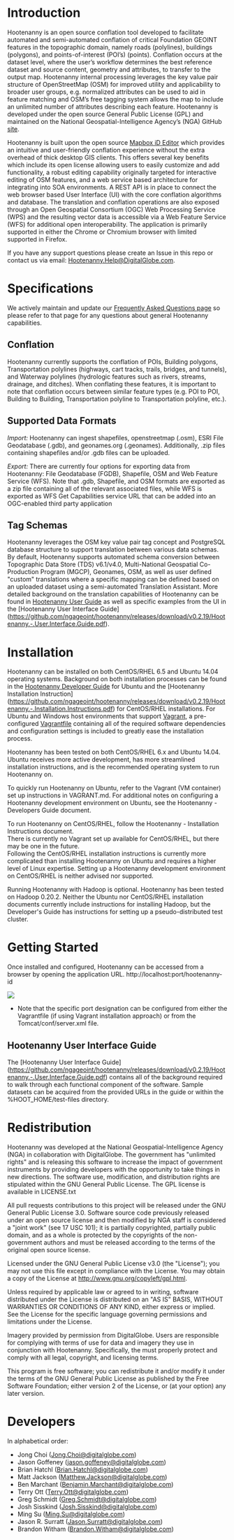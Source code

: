 # Introduction

Hootenanny is an open source conflation tool developed to facilitate automated and semi-automated conflation of critical Foundation GEOINT features in the topographic domain, namely roads (polylines), buildings (polygons), and points-of-interest (POI’s) (points). Conflation occurs at the dataset level, where the user’s workflow determines the best reference dataset and source content, geometry and attributes, to transfer to the output map. Hootenanny internal processing leverages the key value pair structure of OpenStreetMap (OSM) for improved utility and applicability to broader user groups, e.g. normalized attributes can be used to aid in feature matching and OSM’s free tagging system allows the map to include an unlimited number of attributes describing each feature.  Hootenanny is developed under the open source General Public License (GPL) and maintained on the National Geospatial-Intelligence Agency’s (NGA) GitHub [site](https://github.com/ngageoint/hootenanny).

Hootenanny is built upon the open source [Mapbox iD Editor](https://github.com/openstreetmap/iD) which provides an intuitive and user-friendly conflation experience without the extra overhead of thick desktop GIS clients. This offers several key benefits which include its open license allowing users to easily customize and add functionality, a robust editing capability originally targeted for interactive editing of OSM features, and a web service based architecture for integrating into SOA environments.    A REST API is in place to connect the web browser based User Interface (UI) with the core conflation algorithms and database. The translation and conflation operations are also exposed through an Open Geospatial Consortium (OGC) Web Processing Service (WPS) and the resulting vector data is accessible via a Web Feature Service (WFS) for additional open interoperability. The application is primarily supported in either the Chrome or Chromium browser with limited supported in Firefox.  

If you have any support questions please create an Issue in this repo or contact us via email: Hootenanny.Help@DigitalGlobe.com.

# Specifications

We actively maintain and update our [Frequently Asked Questions page](https://github.com/ngageoint/hootenanny/wiki/Frequently-Asked-Questions) so please refer to that page for any questions about general Hootenanny capabilities.

## Conflation
Hootenanny currently supports the conflation of POIs, Building polygons, Transportation polylines (highways, cart tracks, trails, bridges, and tunnels), and Waterway polylines (hydrologic features such as rivers, streams, drainage, and ditches).   When conflating these features, it is important to note that conflation occurs between similar feature types (e.g. POI to POI, Building to Building, Transportation polyline to Transportation polyline, etc.).

## Supported Data Formats
_Import:_ Hootenanny can ingest shapefiles, openstreetmap (.osm), ESRI File Geodatabase (.gdb), and geonames.org (.geonames).  Additionally, .zip files containing shapefiles and/or .gdb files can be uploaded.

_Export:_ There are currently four options for exporting data from Hootenanny: File Geodatabase (FGDB), Shapefile, OSM and Web Feature Service (WFS). Note that .gdb, Shapefile, and OSM formats are exported as a zip file containing all of the relevant associated files, while WFS is exported as WFS Get Capabilities service URL that can be added into an OGC-enabled third party application

## Tag Schemas
Hootenanny leverages the OSM key value pair tag concept and PostgreSQL database structure to support translation between various data schemas.  By default, Hootenanny supports automated schema conversion between Topographic Data Store (TDS) v6.1/v4.0, Multi-National Geospatial Co-Production Program (MGCP), Geonames, OSM, as well as user defined "custom" translations where a specific mapping can be defined based on an uploaded dataset using a semi-automated Translation Assistant.  More detailed background on the translation capabilities of Hootenanny can be found in [Hootenanny User Guide](https://github.com/ngageoint/hootenanny/releases/download/v0.2.19/Hootenanny.-.User.Guide.pdf) as well as specific examples from the UI in the [Hootenanny User Interface Guide] (https://github.com/ngageoint/hootenanny/releases/download/v0.2.19/Hootenanny.-.User.Interface.Guide.pdf). 

# Installation
Hootenanny can be installed on both CentOS/RHEL 6.5 and Ubuntu 14.04 operating systems. Background on both installation processes can be found in the [Hootenanny Developer Guide](https://github.com/ngageoint/hootenanny/releases/download/v0.2.19/Hootenanny.-.Developer.Guide.pdf) for Ubuntu and the [Hootenanny Installation Instruction] (https://github.com/ngageoint/hootenanny/releases/download/v0.2.19/Hootenanny.-.Installation.Instructions.pdf) for CentOS/RHEL installations. For Ubuntu and Windows host environments that support [Vagrant](https://www.vagrantup.com/), a pre-configured [Vagrantfile](https://github.com/ngageoint/hootenanny/blob/master/Vagrantfile) containing all of the required software dependencies and configuration settings is included to greatly ease the installation process.  

Hootenanny has been tested on both CentOS/RHEL 6.x and Ubuntu 14.04.  Ubuntu receives more 
active development, has more streamlined installation instructions, and is the recommended operating
system to run Hootenanny on. 

To quickly run Hootenanny on Ubuntu, refer to the Vagrant (VM container) set up instructions in
VAGRANT.md.  For additional notes on configuring a Hootenanny development environment on Ubuntu, 
see the Hootenanny - Developers Guide document.

To run Hootenanny on CentOS/RHEL, follow the Hootenanny - Installation Instructions document.  
There is currently no Vagrant set up available for CentOS/RHEL, but there may be one in the future.  
Following the CentOS/RHEL installation instructions is currently more complicated than installing 
Hootenanny on Ubuntu and requires a higher level of Linux expertise.  Setting up a Hootenanny 
development environment on CentOS/RHEL is neither advised nor supported.

Running Hootenanny with Hadoop is optional.  Hootenanny has been tested on Hadoop 0.20.2.  Neither 
the Ubuntu nor CentOS/RHEL installation documents currently include instructions for installing 
Hadoop, but the Developer's Guide has instructions for setting up a pseudo-distributed test cluster.

# Getting Started
Once installed and configured, Hootenanny can be accessed from a browser by opening the application URL.  http://localhost:port/hootenanny-id

![](https://cloud.githubusercontent.com/assets/7560096/11984226/6ed7b6ae-a96e-11e5-9470-dc1f987f0b7a.png)

* Note that the specific port designation can be configured from either the Vagrantfile (if using Vagrant installation approach) or from the Tomcat/conf/server.xml file.  

## Hootenanny User Interface Guide
The [Hootenanny User Interface Guide] (https://github.com/ngageoint/hootenanny/releases/download/v0.2.19/Hootenanny.-.User.Interface.Guide.pdf) contains all of the background required to walk through each functional component of the software.  Sample datasets can be acquired from the provided URLs in the guide or within the %HOOT_HOME/test-files directory.

# Redistribution

Hootenanny was developed at the National Geospatial-Intelligence Agency (NGA) in collaboration with DigitalGlobe.  The government has "unlimited rights" and is releasing this software to increase the impact of government instruments by providing developers with the opportunity to take things in new directions. The software use, modification, and distribution rights are stipulated within the GNU General Public License. The GPL license is available in LICENSE.txt

All pull requests contributions to this project will be released under the GNU General Public License 3.0. Software source code previously released under an open source license and then modified by NGA staff is considered a "joint work" (see 17 USC 101); it is partially copyrighted, partially public domain, and as a whole is protected by the copyrights of the non-government authors and must be released according to the terms of the original open source license.

Licensed under the GNU General Public License v3.0 (the "License"); you may not use this file except in compliance with the License. You may obtain a copy of the License at http://www.gnu.org/copyleft/gpl.html.

Unless required by applicable law or agreed to in writing, software distributed under the License is distributed on an "AS IS" BASIS, WITHOUT WARRANTIES OR CONDITIONS OF ANY KIND, either express or implied. See the License for the specific language governing permissions and limitations under the License.

Imagery provided by permission from DigitalGlobe. Users are responsible for complying with terms of use for data and imagery they use in conjunction with Hootenanny. Specifically, the must properly protect and comply with all legal, copyright, and licensing terms.

This program is free software; you can redistribute it and/or modify it under the terms of the GNU General Public License as published by the Free Software Foundation; either version 2 of the License, or (at your option) any later version.

# Developers

In alphabetical order:

* Jong Choi (Jong.Choi@digitalglobe.com)
* Jason Goffeney (jason.goffeney@digitalglobe.com)
* Brian Hatchl (Brian.Hatchl@digitalglobe.com)
* Matt Jackson (Matthew.Jackson@digitalglobe.com)
* Ben Marchant (Benjamin.Marchant@digitalglobe.com)
* Terry Ott (Terry.Ott@digitalglobe.com)
* Greg Schmidt (Greg.Schmidt@digitalglobe.com)
* Josh Sisskind (Josh.Sisskind@digitalglobe.com)
* Ming Su (Ming.Su@digitalglobe.com)
* Jason R. Surratt (Jason.Surratt@digitalglobe.com)
* Brandon Witham (Brandon.Witham@digitalglobe.com)

